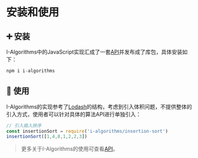 # 安装和使用

## :heavy_plus_sign: 安装

I-Algorithms中的JavaScript实现汇成了一套[API](/api)并发布成了库包，具体安装如下：

``` javascript
npm i i-algorithms
```

## :rocket: 使用

I-Algorithms的实现参考了[Lodash](https://github.com/lodash/lodash)的结构，考虑到引入体积问题，不提供整体的引入方式，使用者可以针对具体的算法API进行单独引入：

``` javascript
// 引入插入排序
const insertionSort = require('i-algorithms/insertion-sort')
insertionSort([1,4,8,1,2,2,3])
```


> 更多关于I-Algorithms的使用可查看[API](/api)。